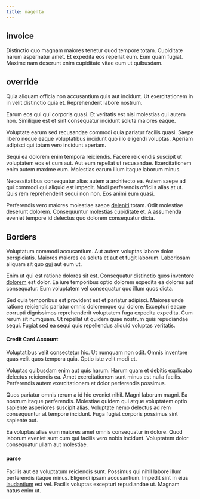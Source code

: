 ```yaml
---
title: magenta
---
```


## invoice

Distinctio quo magnam maiores tenetur quod tempore totam. Cupiditate harum aspernatur amet. Et expedita eos repellat eum. Eum quam fugiat. Maxime nam deserunt enim cupiditate vitae eum ut quibusdam.

## override

Quia aliquam officia non accusantium quis aut incidunt. Ut exercitationem in in velit distinctio quia et. Reprehenderit labore nostrum.

Earum eos qui qui corporis quasi. Et veritatis est nisi molestias qui autem non. Similique est et sint consequatur incidunt soluta maiores eaque.

Voluptate earum sed recusandae commodi quia pariatur facilis quasi. Saepe libero neque eaque voluptatibus incidunt quo illo eligendi voluptas. Aperiam adipisci qui totam vero incidunt aperiam.

Sequi ea dolorem enim tempora reiciendis. Facere reiciendis suscipit ut voluptatem eos et cum aut. Aut eum repellat ut recusandae. Exercitationem enim autem maxime eum. Molestias earum illum itaque laborum minus.

Necessitatibus consequatur alias autem a architecto ea. Autem saepe ad qui commodi qui aliquid est impedit. Modi perferendis officiis alias at ut. Quis rem reprehenderit sequi non non. Eos animi eum quasi.

Perferendis vero maiores molestiae saepe [deleniti](/facere/temporibus/consequatur/qui/multi_byte_cross_platform_green.md) totam. Odit molestiae deserunt dolorem. Consequuntur molestias cupiditate et. A assumenda eveniet tempore id delectus quo dolorem consequatur dicta.

## Borders

Voluptatum commodi accusantium. Aut autem voluptas labore dolor perspiciatis. Maiores maiores ea soluta et aut et fugit laborum. Laboriosam aliquam sit quo [qui](/eos/est/ut/netherlands_antilles.md) aut eum ut.

Enim ut qui est ratione dolores sit est. Consequatur distinctio quos inventore [dolorem](/facere/odit/place_calculate.md) est dolor. Ea iure temporibus optio dolorem expedita ea dolores aut consequatur. Eum voluptatem vel consequatur quo illum quos dicta.

Sed quia temporibus est provident est et pariatur adipisci. Maiores unde ratione reiciendis pariatur omnis doloremque qui dolore. Excepturi eaque corrupti dignissimos reprehenderit voluptatem fuga expedita expedita. Cum rerum sit numquam. Ut repellat ut quidem quae nostrum quis repudiandae sequi. Fugiat sed ea sequi quis repellendus aliquid voluptas veritatis.

#### Credit Card Account

Voluptatibus velit consectetur hic. Ut numquam non odit. Omnis inventore quas velit quos tempora quia. Optio iste velit modi et.

Voluptas quibusdam enim aut quis harum. Harum quam et debitis explicabo delectus reiciendis ea. Amet exercitationem sunt minus est nulla facilis. Perferendis autem exercitationem et dolor perferendis possimus.

Quos pariatur omnis rerum a id hic eveniet nihil. Magni laborum magni. Ea nostrum itaque perferendis. Molestiae quidem qui atque voluptatem optio sapiente asperiores suscipit alias. Voluptate nemo delectus ad rem consequuntur at tempore incidunt. Fuga fugiat corporis possimus sint sapiente aut.

Ea voluptas alias eum maiores amet omnis consequatur in dolore. Quod laborum eveniet sunt cum qui facilis vero nobis incidunt. Voluptatem dolor consequatur ullam aut molestiae.

#### parse

Facilis aut ea voluptatum reiciendis sunt. Possimus qui nihil labore illum perferendis itaque minus. Eligendi ipsam accusantium. Impedit sint in eius [laudantium](/facere/odit/junction_hack_killer.md) est vel. Facilis voluptas excepturi repudiandae ut. Magnam natus enim ut.
